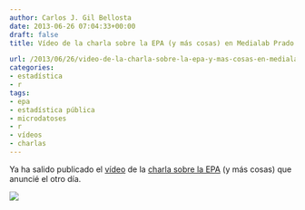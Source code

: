 ```yaml
---
author: Carlos J. Gil Bellosta
date: 2013-06-26 07:04:33+00:00
draft: false
title: Vídeo de la charla sobre la EPA (y más cosas) en Medialab Prado

url: /2013/06/26/video-de-la-charla-sobre-la-epa-y-mas-cosas-en-medialab-prado/
categories:
- estadística
- r
tags:
- epa
- estadística pública
- microdatoses
- r
- vídeos
- charlas
---
```


Ya ha salido publicado el [vídeo](https://www.medialab-matadero.es/videos/la-encuesta-de-poblacion-activa-y-sus-limitaciones) de la [charla sobre la EPA](http://www.datanalytics.com/2013/06/17/hablare-de-la-epa-y-mas-cosas-en-medialab-prado/) (y más cosas) que anuncié el otro día.

![](http://medialab-prado.es/mmedia/11/11641/500_400.jpg)

